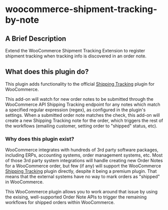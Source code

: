 # woocommerce-shipment-tracking-by-note

## A Brief Description
Extend the WooCommerce Shipment Tracking Extension to register shipment tracking when tracking info is discovered
in an order note.

## What does this plugin do?
This plugin adds functionality to the official [Shipping Tracking](https://woocommerce.com/products/shipment-tracking/) plugin for WooCommerce.

This add-on will watch for new order notes to be submitted through the WooCommerce API Shipping Tracking endpoint for any notes which match a specified regular expression (regex), as configured in the plugin's settings. When a submitted order note matches the check, this add-on will create a new Shipping Tracking note for the order, which triggers the rest of the workflows (emailing customer, setting order to "shipped" status, etc).

### Why does this plugin exist?

WooCommerce integrates with hundreds of 3rd party software packages, including ERPs, accounting systems, order management systems, etc. Most of those 3rd party system integrations will handle creating new Order Notes for a WooCommerce order, but few (if any) will support the WooCommerce [Shipping Tracking](https://woocommerce.com/products/shipment-tracking/) plugin directly, despite it being a premium plugin. That means that the external systems have no way to mark orders as "shipped" in WooCommerce. 

This WooCommerce plugin allows you to work around that issue by using the exising, well-supported Order Note APIs to trigger the remaining workflows for shipped orders within WooCommerce.
